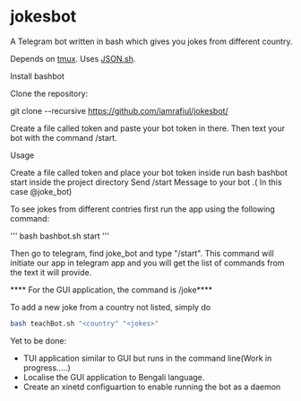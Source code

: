 # jokesbot
A Telegram bot written in bash which gives you jokes from different country.

Depends on <a href="http://github.com/tmux/tmux">tmux</a>. Uses <a href="http://github.com/dominictarr/JSON.sh">JSON.sh</a>.

Install bashbot

Clone the repository:

git clone --recursive https://github.com/iamrafiul/jokesbot/

Create a file called token and paste your bot token in there. Then text your bot with the command /start.

Usage

Create a file called token and place your bot token inside
run bash bashbot start inside the project directory
Send /start Message to your bot .( In this case @joke_bot)

To see jokes from different contries first run the app using the following command:

'''
bash bashbot.sh start
'''

Then go to telegram, find joke_bot and type "/start". This command will initiate our app in telegram app and you will get the list of commands from the text it will provide.

**** For the GUI application, the command is /joke****

To add a new joke from a country not listed, simply do 

```bash
bash teachBot.sh "<country" "<jokes>"
```

Yet to be done:

- TUI application similar to GUI but runs in the command line(Work in progress.....)
- Localise the GUI application to Bengali language.
- Create an xinetd configuartion to enable running the bot as a daemon
